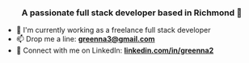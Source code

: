 ### <center>A passionate full stack developer based in Richmond :wave:</center>

- :seedling: I'm currently working as a freelance full stack developer
- :mailbox: Drop me a line: <strong>[greenna3@gmail.com](mailto:greenna3@gmail.com)</strong>
- :handshake: Connect with me on LinkedIn: <strong>[linkedin.com/in/greenna2](https://www.linkedin.com/in/greenna2/)</strong>

